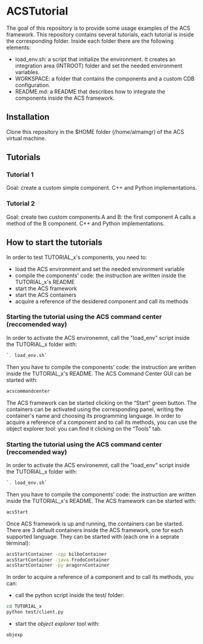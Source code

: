 # ACSTutorial

The goal of this repository is to provide some usage examples of the ACS framework. This repository contains several tutorials, each tutorial is inside the corresponding folder. Inside each folder there are the following elements:

* load_env.sh: a script that initialize the environment. It creates an integration area (INTROOT) folder and set the needed environment variables.
* WORKSPACE: a folder that contains the components and a custom CDB configuration.
* README.md: a README that describes how to integrate the components inside the ACS framework.

## Installation
Clone this repository in the $HOME folder (/home/almamgr) of the ACS virtual machine.

## Tutorials 

### Tutorial 1
Goal: create a custom simple component. C++ and Python implementations.

### Tutorial 2
Goal: create two custom components A and B: the first component A calls a method of the B component. C++ and Python implementations.


## How to start the tutorials
In order to test TUTORIAL_x's components, you need to:
* load the ACS environment and set the needed environment variable
* compile the components' code: the instruction are written inside the TUTORIAL_x's README
* start the ACS framework    
* start the ACS containers
* acquire a reference of the desidered component and call its methods

### Starting the tutorial using the ACS command center (reccomended way)
In order to activate the ACS environemnt, call the "load_env" script inside the TUTORIAL_x folder with:
```bash
`. load_env.sh`
```
Then you have to compile the components' code: the instruction are written inside the TUTORIAL_x's README.
The ACS Command Center GUI can be started with:
```bash
acscommandcenter
```
The ACS framework can be started clicking on the “Start” green button. The containers can be activated using the corresponding panel, writing the container's name and choosing its programming language. In order to acquire a reference of a component and to call its methods, you can use the object explorer tool: you can find it clicking on the “Tools” tab.


### Starting the tutorial using the ACS command center (reccomended way)
In order to activate the ACS environemnt, call the "load_env" script inside the TUTORIAL_x folder with:
```bash
`. load_env.sh`
```
Then you have to compile the components' code: the instruction are written inside the TUTORIAL_x's README. The ACS framework can be started with:
```bash
acsStart
```
Once ACS framework is up and running, the containers can be started. There are 3 default containers inside the ACS framework, one for each supported language. They can be started with (each one in a seprate terminal):
```bash
acsStartContainer -cpp bilboContainer
acsStartContainer -java frodoContainer
acsStartContainer -py aragornContainer
```
 In order to acquire a reference of a component and to call its methods, you can:
 * call the python script inside the test/ folder:
 ```bash
 cd TUTORIAL_x
 python test/client.py
 ```
 * start the *object explorer tool* with:
 ```bash
 objexp
 ```


